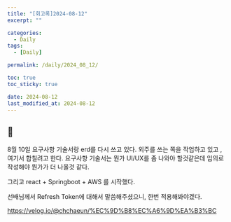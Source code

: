 ```yaml
---
title: "[회고록]2024-08-12"
excerpt: ""

categories:
  - Daily
tags:
  - [Daily]

permalink: /daily/2024_08_12/

toc: true
toc_sticky: true

date: 2024-08-12
last_modified_at: 2024-08-12
---
```


## 🦥
8월 10일 요구사항 기술서랑 erd를 다시 쓰고 있다. 외주를 쓰는 쪽을 작업하고 있고 , 여기서 합칠려고 한다. 요구사항 기술서는 뭔가 UI/UX를 좀 나와야 할것같은데 임의로 작성해야 뭔가가 더 나올것 같다. 

그리고 react + Springboot + AWS 를 시작했다.

선배님께서 Refresh Token에 대해서 말씀해주셨으니, 한번 적용해봐야겠다.

https://velog.io/@chchaeun/%EC%9D%B8%EC%A6%9D%EA%B3%BC

